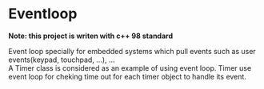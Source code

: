 # Eventloop

**Note: this project is writen with c++ 98 standard**

Event loop specially for embedded systems which pull events such as user events(keypad, touchpad, ...), ...  
A Timer class is considered as an example of using event loop. Timer use event loop for cheking time out for each timer object to handle its event.
